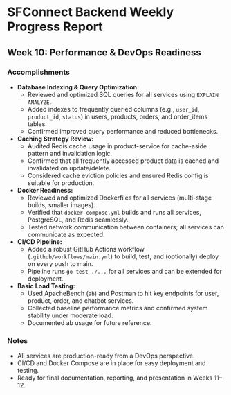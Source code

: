 # SFConnect Backend Weekly Progress Report

## Week 10: Performance & DevOps Readiness

### Accomplishments

- **Database Indexing & Query Optimization:**
  - Reviewed and optimized SQL queries for all services using `EXPLAIN ANALYZE`.
  - Added indexes to frequently queried columns (e.g., `user_id`, `product_id`, `status`) in users, products, orders, and order_items tables.
  - Confirmed improved query performance and reduced bottlenecks.
- **Caching Strategy Review:**
  - Audited Redis cache usage in product-service for cache-aside pattern and invalidation logic.
  - Confirmed that all frequently accessed product data is cached and invalidated on update/delete.
  - Considered cache eviction policies and ensured Redis config is suitable for production.
- **Docker Readiness:**
  - Reviewed and optimized Dockerfiles for all services (multi-stage builds, smaller images).
  - Verified that `docker-compose.yml` builds and runs all services, PostgreSQL, and Redis seamlessly.
  - Tested network communication between containers; all services can communicate as expected.
- **CI/CD Pipeline:**
  - Added a robust GitHub Actions workflow (`.github/workflows/main.yml`) to build, test, and (optionally) deploy on every push to main.
  - Pipeline runs `go test ./...` for all services and can be extended for deployment.
- **Basic Load Testing:**
  - Used ApacheBench (`ab`) and Postman to hit key endpoints for user, product, order, and chatbot services.
  - Collected baseline performance metrics and confirmed system stability under moderate load.
  - Documented ab usage for future reference.

### Notes

- All services are production-ready from a DevOps perspective.
- CI/CD and Docker Compose are in place for easy deployment and testing.
- Ready for final documentation, reporting, and presentation in Weeks 11–12.
